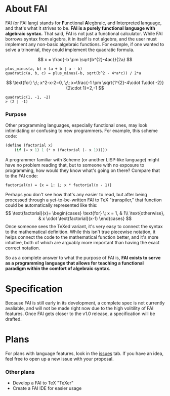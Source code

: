 # About FAI
FAI (or FAI lang) stands for **F**unctional **A**legbraic, and **I**nterpreted language, and that's what it strives to be. **FAI is a purely functional language with algebraic syntax.** That said, FAI is not just a functional calculator. While FAI borrows syntax from algebra, it in itself is not algebra, and the user must implement any non-basic algebraic functions. For example, if one wanted to solve a trinomial, they could implement the quadratic formula.

$$ x = \frac{-b \pm \sqrt{b^{2}-4ac}}{2a} $$
```fai
plus_minus(a, b) = (a + b | a - b)
quadratic(a, b, c) = plus_minus(-b, sqrt(b^2 - 4*a*c)) / 2*a
```
$$ \text{for} \;\; x^2-x-2=0, \;\; x=\frac{-1 \pm \sqrt{1^{2}-4\cdot 1\cdot -2}}{2\cdot 1}=2,-1 $$
```fai
quadratic(1, -1, -2)
> (2 | -1)
```
### Purpose
Other programming languages, especially functional ones, may look intimidating or confusing to new programmers. For example, this scheme code:
```scheme
(define (factorial x)
	(if (= x 1) 1 (* x (factorial (- x 1)))))
```
A programmer familiar with Scheme (or another LISP-like language) might have no problem reading that, but to someone with no exposure to programming, how would they know what's going on there? Compare that to the FAI code:
```fai
factorial(x) = {x = 1: 1; x * factorial(x - 1)}
```
Perhaps you don't see how that's any easier to read, but after being processed through a yet-to-be-written FAI to TeX "transpiler," that function could be automatically represented like this:
$$ \text{factorial}(x)= \begin{cases}
\text{for} \; x = 1, & 1\\ 
\text{otherwise}, & x \cdot \text{factorial}(x-1)
\end{cases} $$
Once someone sees the TeXed variant, it's very easy to connect the syntax to the mathematical definition. While this isn't true piecewise notation, it helps connect the code to the mathematical function better, and it's more intuitive, both of which are arguably more important than having the exact correct notation.

So as a complete answer to what the purpose of FAI is, **FAI exists to serve as a programming language that allows for teaching a functional paradigm within the comfort of algebraic syntax.**

# Specification
Because FAI is still early in its development, a complete spec is not currently avaliable, and will not be made right now due to the high volitility of FAI features. Once FAI gets closer to the v1.0 release, a specification will be drafted.

# Plans
For plans with language features, look in the [issues](https://github.com/TheUnlocked/FAI-Language/issues) tab. If you have an idea, feel free to open up a new issue with your proposal.
### Other plans
* Develop a FAI to TeX "TeXer"
* Create a FAI IDE for easier usage